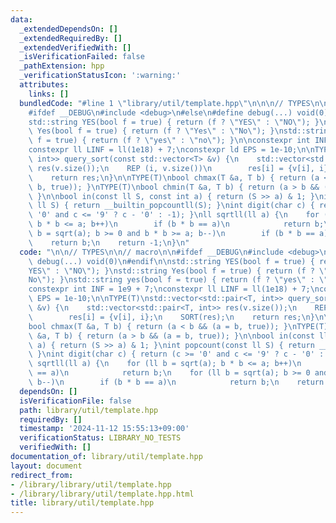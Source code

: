 ```yaml
---
data:
  _extendedDependsOn: []
  _extendedRequiredBy: []
  _extendedVerifiedWith: []
  _isVerificationFailed: false
  _pathExtension: hpp
  _verificationStatusIcon: ':warning:'
  attributes:
    links: []
  bundledCode: "#line 1 \"library/util/template.hpp\"\n\n\n// TYPES\n\n// macro\n\n\
    #ifdef __DEBUG\n#include <debug>\n#else\n#define debug(...) void(0)\n#endif\n\n\
    std::string YES(bool f = true) { return (f ? \"YES\" : \"NO\"); }\nstd::string\
    \ Yes(bool f = true) { return (f ? \"Yes\" : \"No\"); }\nstd::string yes(bool\
    \ f = true) { return (f ? \"yes\" : \"no\"); }\n\nconstexpr int INF = 1e9 + 7;\n\
    constexpr ll LINF = ll(1e18) + 7;\nconstexpr ld EPS = 1e-10;\n\nTYPE(T)\nstd::vector<std::pair<T,\
    \ int>> query_sort(const std::vector<T> &v) {\n    std::vector<std::pair<T, int>>\
    \ res(v.size());\n    REP (i, v.size())\n        res[i] = {v[i], i};\n    SORT(res);\n\
    \    return res;\n}\n\nTYPE(T)\nbool chmax(T &a, T b) { return (a < b && (a =\
    \ b, true)); }\nTYPE(T)\nbool chmin(T &a, T b) { return (a > b && (a = b, true));\
    \ }\n\nbool in(const ll S, const int a) { return (S >> a) & 1; }\nint popcount(const\
    \ ll S) { return __builtin_popcountll(S); }\nint digit(char c) { return (c >=\
    \ '0' and c <= '9' ? c - '0' : -1); }\nll sqrtll(ll a) {\n    for (ll b = sqrt(a);\
    \ b * b <= a; b++)\n        if (b * b == a)\n            return b;\n    for (ll\
    \ b = sqrt(a); b >= 0 and b * b >= a; b--)\n        if (b * b == a)\n        \
    \    return b;\n    return -1;\n}\n"
  code: "\n\n// TYPES\n\n// macro\n\n#ifdef __DEBUG\n#include <debug>\n#else\n#define\
    \ debug(...) void(0)\n#endif\n\nstd::string YES(bool f = true) { return (f ? \"\
    YES\" : \"NO\"); }\nstd::string Yes(bool f = true) { return (f ? \"Yes\" : \"\
    No\"); }\nstd::string yes(bool f = true) { return (f ? \"yes\" : \"no\"); }\n\n\
    constexpr int INF = 1e9 + 7;\nconstexpr ll LINF = ll(1e18) + 7;\nconstexpr ld\
    \ EPS = 1e-10;\n\nTYPE(T)\nstd::vector<std::pair<T, int>> query_sort(const std::vector<T>\
    \ &v) {\n    std::vector<std::pair<T, int>> res(v.size());\n    REP (i, v.size())\n\
    \        res[i] = {v[i], i};\n    SORT(res);\n    return res;\n}\n\nTYPE(T)\n\
    bool chmax(T &a, T b) { return (a < b && (a = b, true)); }\nTYPE(T)\nbool chmin(T\
    \ &a, T b) { return (a > b && (a = b, true)); }\n\nbool in(const ll S, const int\
    \ a) { return (S >> a) & 1; }\nint popcount(const ll S) { return __builtin_popcountll(S);\
    \ }\nint digit(char c) { return (c >= '0' and c <= '9' ? c - '0' : -1); }\nll\
    \ sqrtll(ll a) {\n    for (ll b = sqrt(a); b * b <= a; b++)\n        if (b * b\
    \ == a)\n            return b;\n    for (ll b = sqrt(a); b >= 0 and b * b >= a;\
    \ b--)\n        if (b * b == a)\n            return b;\n    return -1;\n}"
  dependsOn: []
  isVerificationFile: false
  path: library/util/template.hpp
  requiredBy: []
  timestamp: '2024-11-12 15:55:13+09:00'
  verificationStatus: LIBRARY_NO_TESTS
  verifiedWith: []
documentation_of: library/util/template.hpp
layout: document
redirect_from:
- /library/library/util/template.hpp
- /library/library/util/template.hpp.html
title: library/util/template.hpp
---
```

